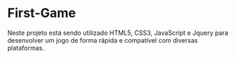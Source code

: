 # First-Game

Neste projeto está sendo utilizado HTML5, CSS3, JavaScript e Jquery para desenvolver um jogo de forma rápida e compatível com diversas plataformas.
